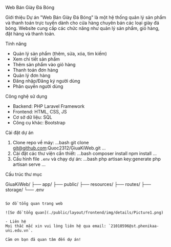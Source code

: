Web Bán Giày Đá Bóng

Giới thiệu
Dự án "Web Bán Giày Đá Bóng" là một hệ thống quản lý sản phẩm và thanh toán trực tuyến dành cho cửa hàng chuyên bán các loại giày đá bóng. Website cung cấp các chức năng như quản lý sản phẩm, giỏ hàng, đặt hàng và thanh toán.

Tính năng
- Quản lý sản phẩm (thêm, sửa, xóa, tìm kiếm)
- Xem chi tiết sản phẩm
- Thêm sản phẩm vào giỏ hàng
- Thanh toán đơn hàng
- Quản lý đơn hàng
- Đăng nhập/Đăng ký người dùng
- Phân quyền người dùng

Công nghệ sử dụng
- Backend: PHP Laravel Framework
- Frontend: HTML, CSS, JS
- Cơ sở dữ liệu: SQL
- Công cụ khác: Bootstrap

Cài đặt dự án
1. Clone repo về máy:
...bash
git clone git@github.com:Quoc2312/GiuaKiWeb.git
...
2. Cài đặt các thư viện cần thiết:
...bash
composer install
npm install
...
3. Cấu hình file `.env` và chạy dự án:
...bash
php artisan key:generate
php artisan serve
...

 Cấu trúc thư mục

GiuaKiWeb/
├── app/
├── public/
├── resources/
├── routes/
├── storage/
└── .env
```

Sơ đồ tổng quan trang web

![Sơ đồ tổng quan](./public/layout/frontend/img/details/Picture1.png)

- Liên hệ
Mọi thắc mắc xin vui lòng liên hệ qua email: `21010596@st.phenikaa-uni.edu.vn`.

Cảm ơn bạn đã quan tâm đến dự án!

